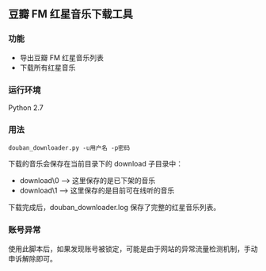 豆瓣 FM 红星音乐下载工具
----

### 功能

- 导出豆瓣 FM 红星音乐列表
- 下载所有红星音乐

### 运行环境

Python 2.7

### 用法

```
douban_downloader.py -u用户名 -p密码
```

下载的音乐会保存在当前目录下的 download 子目录中：

- download\0  --> 这里保存的是已下架的音乐
- download\1  --> 这里保存的是目前可在线听的音乐

下载完成后，douban_downloader.log 保存了完整的红星音乐列表。

### 账号异常

使用此脚本后，如果发现账号被锁定，可能是由于网站的异常流量检测机制，手动申诉解除即可。
